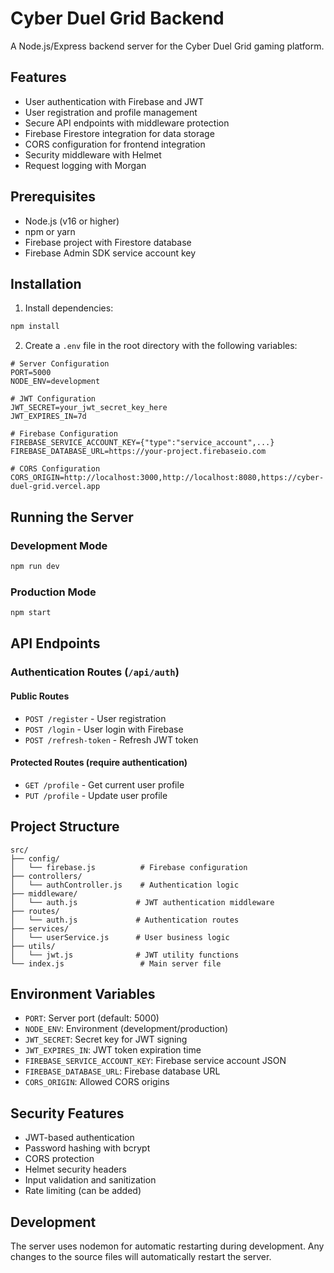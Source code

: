 # Cyber Duel Grid Backend

A Node.js/Express backend server for the Cyber Duel Grid gaming platform.

## Features

- User authentication with Firebase and JWT
- User registration and profile management
- Secure API endpoints with middleware protection
- Firebase Firestore integration for data storage
- CORS configuration for frontend integration
- Security middleware with Helmet
- Request logging with Morgan

## Prerequisites

- Node.js (v16 or higher)
- npm or yarn
- Firebase project with Firestore database
- Firebase Admin SDK service account key

## Installation

1. Install dependencies:
```bash
npm install
```

2. Create a `.env` file in the root directory with the following variables:
```env
# Server Configuration
PORT=5000
NODE_ENV=development

# JWT Configuration
JWT_SECRET=your_jwt_secret_key_here
JWT_EXPIRES_IN=7d

# Firebase Configuration
FIREBASE_SERVICE_ACCOUNT_KEY={"type":"service_account",...}
FIREBASE_DATABASE_URL=https://your-project.firebaseio.com

# CORS Configuration
CORS_ORIGIN=http://localhost:3000,http://localhost:8080,https://cyber-duel-grid.vercel.app
```

## Running the Server

### Development Mode
```bash
npm run dev
```

### Production Mode
```bash
npm start
```

## API Endpoints

### Authentication Routes (`/api/auth`)

#### Public Routes
- `POST /register` - User registration
- `POST /login` - User login with Firebase
- `POST /refresh-token` - Refresh JWT token

#### Protected Routes (require authentication)
- `GET /profile` - Get current user profile
- `PUT /profile` - Update user profile

## Project Structure

```
src/
├── config/
│   └── firebase.js          # Firebase configuration
├── controllers/
│   └── authController.js    # Authentication logic
├── middleware/
│   └── auth.js             # JWT authentication middleware
├── routes/
│   └── auth.js             # Authentication routes
├── services/
│   └── userService.js      # User business logic
├── utils/
│   └── jwt.js              # JWT utility functions
└── index.js                 # Main server file
```

## Environment Variables

- `PORT`: Server port (default: 5000)
- `NODE_ENV`: Environment (development/production)
- `JWT_SECRET`: Secret key for JWT signing
- `JWT_EXPIRES_IN`: JWT token expiration time
- `FIREBASE_SERVICE_ACCOUNT_KEY`: Firebase service account JSON
- `FIREBASE_DATABASE_URL`: Firebase database URL
- `CORS_ORIGIN`: Allowed CORS origins

## Security Features

- JWT-based authentication
- Password hashing with bcrypt
- CORS protection
- Helmet security headers
- Input validation and sanitization
- Rate limiting (can be added)

## Development

The server uses nodemon for automatic restarting during development. Any changes to the source files will automatically restart the server.
